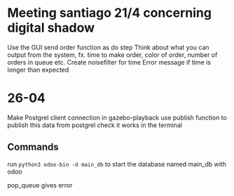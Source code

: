 # Meeting santiago 21/4 concerning digital shadow
Use the GUI send order function as do step
Think about what you can output from the system, fx. time to make order, color of order, number of orders in queue etc.
Create noisefilter for time
Error message if time is longer than expected

# 26-04
Make Postgrel client connection in gazebo-playback
use publish function to publish this data from postgrel
check it works in the terminal



## Commands
run ```python3 odoo-bin -d main_db``` to start the database named main_db with odoo

pop_queue gives error 
